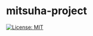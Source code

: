 # mitsuha-project

[![License: MIT](https://img.shields.io/badge/License-MIT-yellow.svg)](https://opensource.org/licenses/MIT)
